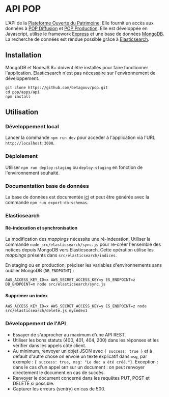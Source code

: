 # API POP

L'API de la [Plateforme Ouverte du Patrimoine](https://pop.culture.gouv.fr). Elle fournit un accès aux données à [POP Diffusion](https://github.com/betagouv/pop/tree/master/apps/diffusion) et [POP Production](https://github.com/betagouv/pop/tree/master/apps/production). Elle est développée en Javascript, utilise le framework [Express](https://expressjs.com) et une base de données [MongoDB](https://www.mongodb.com/). La recherche de données est rendue possible grâce à [Elasticsearch](https://www.elastic.co/fr/products/elasticsearch).

## Installation

MongoDB et NodeJS 8+ doivent être installés pour faire fonctionner l'application. Elasticsearch n'est pas nécessaire sur l'environnement de développement.

```
git clone https://github.com/betagouv/pop.git
cd pop/apps/api
npm install
```

## Utilisation

### Développement local

Lancer la commande `npm run dev` pour accéder à l'application via l'URL `http://localhost:3000`.

### Déploiement

Utiliser `npm run deploy:staging` ou `deploy:staging` en fonction de l'environnement souhaité.

### Documentation base de données

La base de données est documentée [ici](https://github.com/betagouv/pop/tree/master/apps/api/doc/README.md)
et peut être générée avec la commande `npm run export-db-schemas`.

### Elasticsearch

#### Ré-indexation et synchronisation

La modification des _mappings_ nécessite une ré-indexation.
Utiliser la commande `node src/elasticsearch/sync.js`
pour re-créer l'ensemble des notices depuis MongoDB vers Elasticsearch.
Cette opération utilise les _mappings_ présents dans
`src/elasticsearch/indices`.

En staging ou en production, préciser les variables
d'environnements sans oublier MongoDB (`DB_ENDPOINT`) :

```
AWS_ACCESS_KEY_ID=x AWS_SECRET_ACCESS_KEY=y ES_ENDPOINT=z DB_ENDPOINT=m node src/elasticsearch/sync.js
```

#### Supprimer un index
```
AWS_ACCESS_KEY_ID=x AWS_SECRET_ACCESS_KEY=y ES_ENDPOINT=z node src/elasticsearch/delete.js myindex1
```

### Développement de l'API

 - Essayer de s'approcher au maximum d'une API REST.
 - Utiliser les bons statuts (400, 401, 404, 200) dans les réponses et les vérifier dans les appels côté client.
 - Au minimum, renvoyer un objet JSON avec `{ success: true }` et à défault d'autre chose on envoie un texte explicatif dans `msg`, par exemple : `{ success: true, msg: "Le doc a été créé."}`. Exception : dans le cas d'un appel `GET` sur un document : on peut renvoyer directement le document en cas de succès.
 - Renvoyer le document concerné dans les requêtes PUT, POST et DELETE si possible.
 - Capturer les erreurs (sentry) en cas de 500.
